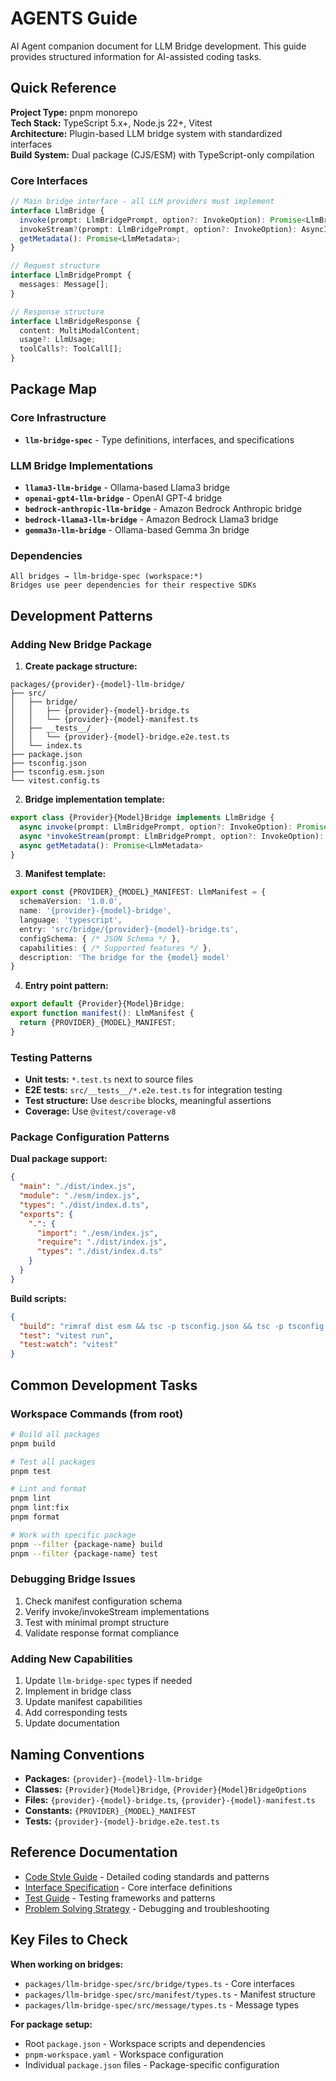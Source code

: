 # AGENTS Guide

AI Agent companion document for LLM Bridge development. This guide provides structured information for AI-assisted coding tasks.

## Quick Reference

**Project Type:** pnpm monorepo  
**Tech Stack:** TypeScript 5.x+, Node.js 22+, Vitest  
**Architecture:** Plugin-based LLM bridge system with standardized interfaces  
**Build System:** Dual package (CJS/ESM) with TypeScript-only compilation

### Core Interfaces

```typescript
// Main bridge interface - all LLM providers must implement
interface LlmBridge {
  invoke(prompt: LlmBridgePrompt, option?: InvokeOption): Promise<LlmBridgeResponse>;
  invokeStream?(prompt: LlmBridgePrompt, option?: InvokeOption): AsyncIterable<LlmBridgeResponse>;
  getMetadata(): Promise<LlmMetadata>;
}

// Request structure
interface LlmBridgePrompt {
  messages: Message[];
}

// Response structure
interface LlmBridgeResponse {
  content: MultiModalContent;
  usage?: LlmUsage;
  toolCalls?: ToolCall[];
}
```

## Package Map

### Core Infrastructure

- **`llm-bridge-spec`** - Type definitions, interfaces, and specifications

### LLM Bridge Implementations

- **`llama3-llm-bridge`** - Ollama-based Llama3 bridge
- **`openai-gpt4-llm-bridge`** - OpenAI GPT-4 bridge
- **`bedrock-anthropic-llm-bridge`** - Amazon Bedrock Anthropic bridge
- **`bedrock-llama3-llm-bridge`** - Amazon Bedrock Llama3 bridge
- **`gemma3n-llm-bridge`** - Ollama-based Gemma 3n bridge

### Dependencies

```
All bridges → llm-bridge-spec (workspace:*)
Bridges use peer dependencies for their respective SDKs
```

## Development Patterns

### Adding New Bridge Package

1. **Create package structure:**

```
packages/{provider}-{model}-llm-bridge/
├── src/
│   ├── bridge/
│   │   ├── {provider}-{model}-bridge.ts
│   │   └── {provider}-{model}-manifest.ts
│   ├── __tests__/
│   │   └── {provider}-{model}-bridge.e2e.test.ts
│   └── index.ts
├── package.json
├── tsconfig.json
├── tsconfig.esm.json
└── vitest.config.ts
```

2. **Bridge implementation template:**

```typescript
export class {Provider}{Model}Bridge implements LlmBridge {
  async invoke(prompt: LlmBridgePrompt, option?: InvokeOption): Promise<LlmBridgeResponse>
  async *invokeStream(prompt: LlmBridgePrompt, option?: InvokeOption): AsyncIterable<LlmBridgeResponse>
  async getMetadata(): Promise<LlmMetadata>
}
```

3. **Manifest template:**

```typescript
export const {PROVIDER}_{MODEL}_MANIFEST: LlmManifest = {
  schemaVersion: '1.0.0',
  name: '{provider}-{model}-bridge',
  language: 'typescript',
  entry: 'src/bridge/{provider}-{model}-bridge.ts',
  configSchema: { /* JSON Schema */ },
  capabilities: { /* Supported features */ },
  description: 'The bridge for the {model} model'
}
```

4. **Entry point pattern:**

```typescript
export default {Provider}{Model}Bridge;
export function manifest(): LlmManifest {
  return {PROVIDER}_{MODEL}_MANIFEST;
}
```

### Testing Patterns

- **Unit tests:** `*.test.ts` next to source files
- **E2E tests:** `src/__tests__/*.e2e.test.ts` for integration testing
- **Test structure:** Use `describe` blocks, meaningful assertions
- **Coverage:** Use `@vitest/coverage-v8`

### Package Configuration Patterns

**Dual package support:**

```json
{
  "main": "./dist/index.js",
  "module": "./esm/index.js",
  "types": "./dist/index.d.ts",
  "exports": {
    ".": {
      "import": "./esm/index.js",
      "require": "./dist/index.js",
      "types": "./dist/index.d.ts"
    }
  }
}
```

**Build scripts:**

```json
{
  "build": "rimraf dist esm && tsc -p tsconfig.json && tsc -p tsconfig.esm.json",
  "test": "vitest run",
  "test:watch": "vitest"
}
```

## Common Development Tasks

### Workspace Commands (from root)

```bash
# Build all packages
pnpm build

# Test all packages
pnpm test

# Lint and format
pnpm lint
pnpm lint:fix
pnpm format

# Work with specific package
pnpm --filter {package-name} build
pnpm --filter {package-name} test
```

### Debugging Bridge Issues

1. Check manifest configuration schema
2. Verify invoke/invokeStream implementations
3. Test with minimal prompt structure
4. Validate response format compliance

### Adding New Capabilities

1. Update `llm-bridge-spec` types if needed
2. Implement in bridge class
3. Update manifest capabilities
4. Add corresponding tests
5. Update documentation

## Naming Conventions

- **Packages:** `{provider}-{model}-llm-bridge`
- **Classes:** `{Provider}{Model}Bridge`, `{Provider}{Model}BridgeOptions`
- **Files:** `{provider}-{model}-bridge.ts`, `{provider}-{model}-manifest.ts`
- **Constants:** `{PROVIDER}_{MODEL}_MANIFEST`
- **Tests:** `{provider}-{model}-bridge.e2e.test.ts`

## Reference Documentation

- [Code Style Guide](./docs/CODE_GUIDE.md) - Detailed coding standards and patterns
- [Interface Specification](./docs/INTERFACE_SPEC.md) - Core interface definitions
- [Test Guide](./docs/TEST_GUIDE.md) - Testing frameworks and patterns
- [Problem Solving Strategy](./docs/PROBLEM_SOLVING.md) - Debugging and troubleshooting

## Key Files to Check

**When working on bridges:**

- `packages/llm-bridge-spec/src/bridge/types.ts` - Core interfaces
- `packages/llm-bridge-spec/src/manifest/types.ts` - Manifest structure
- `packages/llm-bridge-spec/src/message/types.ts` - Message types

**For package setup:**

- Root `package.json` - Workspace scripts and dependencies
- `pnpm-workspace.yaml` - Workspace configuration
- Individual `package.json` files - Package-specific configuration
